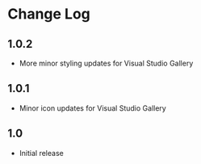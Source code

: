 # Change Log

## 1.0.2
- More minor styling updates for Visual Studio Gallery

## 1.0.1
- Minor icon updates for Visual Studio Gallery

## 1.0
- Initial release
